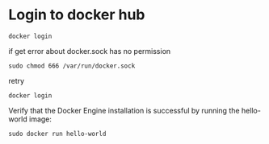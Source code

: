 # Login to docker hub 

```commandline
docker login
```

if get error about docker.sock has no permission 

```commandline
sudo chmod 666 /var/run/docker.sock
```
retry 
```commandline
docker login
```

Verify that the Docker Engine installation is successful by running the hello-world image:
```commandline
sudo docker run hello-world
```
